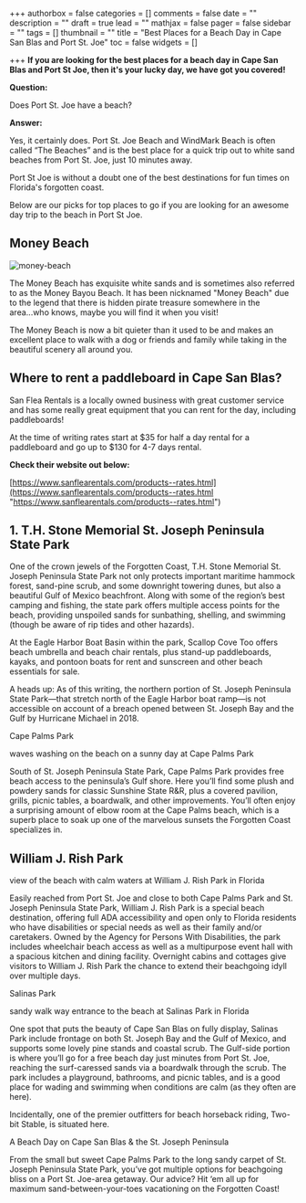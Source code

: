 +++
authorbox = false
categories = []
comments = false
date = ""
description = ""
draft = true
lead = ""
mathjax = false
pager = false
sidebar = ""
tags = []
thumbnail = ""
title = "Best Places for a Beach Day in Cape San Blas and Port St. Joe"
toc = false
widgets = []

+++
**If you are looking for the best places for a beach day in Cape San Blas and Port St Joe, then it's your lucky day, we have got you covered!**

**Question:**

Does Port St. Joe have a beach?

**Answer:**

Yes, it certainly does.  Port St. Joe Beach and WindMark Beach is often called “The Beaches” and is the best place for a quick trip out to white sand beaches from Port St. Joe, just 10 minutes away.

Port St Joe is without a doubt one of the best destinations for fun times on Florida's forgotten coast.

Below are our picks for top places to go if you are looking for an awesome day trip to the beach in Port St Joe.

## Money Beach

![money-beach](/uploads/money-beach.png "money-beach")

The Money Beach has exquisite white sands and is sometimes also referred to as the Money Bayou Beach.  It has been nicknamed "Money Beach" due to the legend that there is hidden pirate treasure somewhere in the area...who knows, maybe you will find it when you visit!  

The Money Beach is now a bit quieter than it used to be and makes an excellent place to walk with a dog or friends and family while taking in the beautiful scenery all around you.

## Where to rent a paddleboard in Cape San Blas?

San Flea Rentals is a locally owned business with great customer service and has some really great equipment that you can rent for the day, including paddleboards!   

At the time of writing rates start at $35 for half a day rental for a paddleboard and go up to $130 for 4-7 days rental.

**Check their website out below:** 

[https://www.sanflearentals.com/products--rates.html](https://www.sanflearentals.com/products--rates.html "https://www.sanflearentals.com/products--rates.html")

## 1. T.H. Stone Memorial St. Joseph Peninsula State Park

One of the crown jewels of the Forgotten Coast, T.H. Stone Memorial St. Joseph Peninsula State Park not only protects important maritime hammock forest, sand-pine scrub, and some downright towering dunes, but also a beautiful Gulf of Mexico beachfront. Along with some of the region’s best camping and fishing, the state park offers multiple access points for the beach, providing unspoiled sands for sunbathing, shelling, and swimming (though be aware of rip tides and other hazards).

At the Eagle Harbor Boat Basin within the park, Scallop Cove Too offers beach umbrella and beach chair rentals, plus stand-up paddleboards, kayaks, and pontoon boats for rent and sunscreen and other beach essentials for sale.

A heads up: As of this writing, the northern portion of St. Joseph Peninsula State Park—that stretch north of the Eagle Harbor boat ramp—is not accessible on account of a breach opened between St. Joseph Bay and the Gulf by Hurricane Michael in 2018.

Cape Palms Park

waves washing on the beach on a sunny day at Cape Palms Park

South of St. Joseph Peninsula State Park, Cape Palms Park provides free beach access to the peninsula’s Gulf shore. Here you’ll find some plush and powdery sands for classic Sunshine State R&R, plus a covered pavilion, grills, picnic tables, a boardwalk, and other improvements. You’ll often enjoy a surprising amount of elbow room at the Cape Palms beach, which is a superb place to soak up one of the marvelous sunsets the Forgotten Coast specializes in.

## William J. Rish Park

view of the beach with calm waters at William J. Rish Park in Florida

Easily reached from Port St. Joe and close to both Cape Palms Park and St. Joseph Peninsula State Park, William J. Rish Park is a special beach destination, offering full ADA accessibility and open only to Florida residents who have disabilities or special needs as well as their family and/or caretakers. Owned by the Agency for Persons With Disabilities, the park includes wheelchair beach access as well as a multipurpose event hall with a spacious kitchen and dining facility. Overnight cabins and cottages give visitors to William J. Rish Park the chance to extend their beachgoing idyll over multiple days.

Salinas Park

sandy walk way entrance to the beach at Salinas Park in Florida

One spot that puts the beauty of Cape San Blas on fully display, Salinas Park include frontage on both St. Joseph Bay and the Gulf of Mexico, and supports some lovely pine stands and coastal scrub. The Gulf-side portion is where you’ll go for a free beach day just minutes from Port St. Joe, reaching the surf-caressed sands via a boardwalk through the scrub. The park includes a playground, bathrooms, and picnic tables, and is a good place for wading and swimming when conditions are calm (as they often are here).

Incidentally, one of the premier outfitters for beach horseback riding, Two-bit Stable, is situated here.

A Beach Day on Cape San Blas & the St. Joseph Peninsula

From the small but sweet Cape Palms Park to the long sandy carpet of St. Joseph Peninsula State Park, you’ve got multiple options for beachgoing bliss on a Port St. Joe-area getaway. Our advice? Hit ‘em all up for maximum sand-between-your-toes vacationing on the Forgotten Coast!